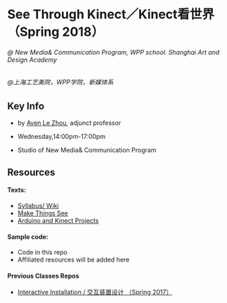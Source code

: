 # **See Through Kinect／Kinect看世界（Spring 2018）**
###### @ New Media& Communication Program, WPP school. Shanghai Art and Design Academy

###### @上海工艺美院，WPP学院，新媒体系

## Key Info
* by [Aven Le Zhou](http://www.aven.cc), adjunct professor

* Wednesday,14:00pm-17:00pm

* Studio of New Media& Communication Program

## Resources
#### Texts:
* [Syllabus/ Wiki](https://github.com/aaaven/STK2018/wiki)
* [Make Things  See](https://www.amazon.com/Making-Things-See-Processing-MakerBot/dp/1449307078)
* [Arduino and Kinect Projects](https://www.amazon.com/Arduino-Kinect-Projects-Design-Technology/dp/1430241675/ref=pd_lpo_sbs_14_t_0?_encoding=UTF8&psc=1&refRID=ZH7FA1DKAV5PJ7JW6FQ5)
#### Sample code:
* Code in this repo
* Affiliated resources will be added here
#### Previous Classes Repos
* [Interactive Installation / 交互装置设计 （Spring 2017）](https://github.com/aaaven/Interactive-Installation-Spring2017)
